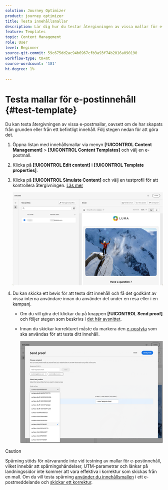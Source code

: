 ```yaml
---
solution: Journey Optimizer
product: journey optimizer
title: Testa innehållsmallar
description: Lär dig hur du testar återgivningen av vissa mallar för e-postinnehåll
feature: Templates
topic: Content Management
role: User
level: Beginner
source-git-commit: 59c675dd2ac94b6967cfb3a93f74b2016a090190
workflow-type: tm+mt
source-wordcount: '181'
ht-degree: 1%

---
```


# Testa mallar för e-postinnehåll {#test-template}

Du kan testa återgivningen av vissa e-postmallar, oavsett om de har skapats från grunden eller från ett befintligt innehåll. Följ stegen nedan för att göra det.

1. Öppna listan med innehållsmallar via menyn **[!UICONTROL Content Management]** > **[!UICONTROL Content Templates]** och välj en e-postmall.

1. Klicka på **[!UICONTROL Edit content]** i **[!UICONTROL Template properties]**.

1. Klicka på **[!UICONTROL Simulate Content]** och välj en testprofil för att kontrollera återgivningen. [Läs mer](../content-management/preview-test.md)

   ![](assets/content-template-stimulate.png)

1. Du kan skicka ett bevis för att testa ditt innehåll och få det godkänt av vissa interna användare innan du använder det under en resa eller i en kampanj.

   * Om du vill göra det klickar du på knappen **[!UICONTROL Send proof]** och följer stegen som beskrivs i [det här avsnittet](../content-management/proofs.md).

   * Innan du skickar korrekturet måste du markera den [e-postyta](../configuration/channel-surfaces.md) som ska användas för att testa ditt innehåll.

     ![](assets/content-template-stimulate-proof-surface.png)

>[!CAUTION]
>
>Spårning stöds för närvarande inte vid testning av mallar för e-postinnehåll, vilket innebär att spårningshändelser, UTM-parametrar och länkar på landningssidor inte kommer att vara effektiva i korrektur som skickas från en mall. Om du vill testa spårning [använder du innehållsmallen](../email/use-email-templates.md) i ett e-postmeddelande och [skickar ett korrektur](../content-management/preview-test.md#send-proofs).
